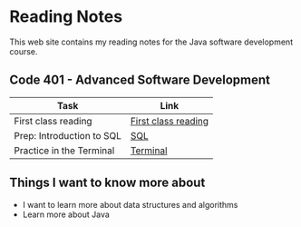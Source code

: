 # Reading Notes

This web site contains my reading notes for the Java software development course.

## Code 401 - Advanced Software Development

|  Task                                     | Link                                   |
|-------------------------------------------|----------------------------------------|
| First class reading                       | [First class reading](./class1.md)     |
| Prep: Introduction to SQL                 | [SQL](./relational-databases-sql.md)   |
| Practice in the Terminal                  | [Terminal](./TerminalPractice.md)

## Things I want to know more about

- I want to learn more about data structures and algorithms
- Learn more about Java